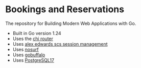 # Bookings and Reservations

The repository for Building Modern Web Applications with Go.


- Built in Go version 1.24
- Uses the [chi router](github.com/go-chi/chi)
- Uses [alex edwards scs session management](github.com/alexedwards/scs)
- Uses [nosurf](github.com/justinas/nosurf)
- Uses [gobuffalo](https://gobuffalo.io/documentation/database/pop/)
- Uses [PostgreSQL17](https://postgresapp.com/)